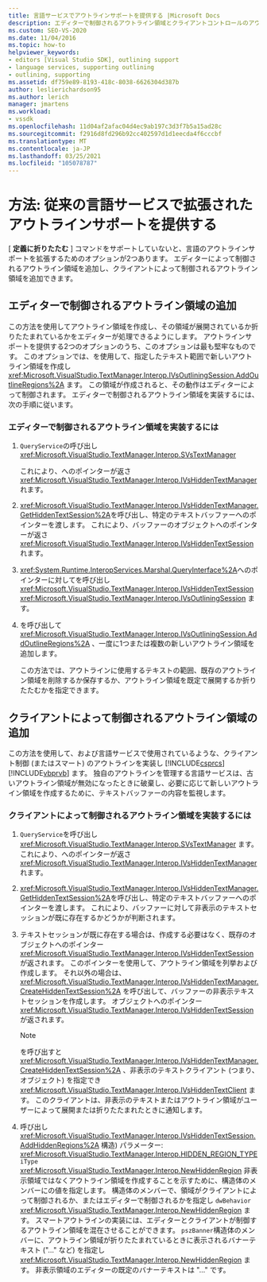 ```yaml
---
title: 言語サービスでアウトラインサポートを提供する |Microsoft Docs
description: エディターで制御されるアウトライン領域とクライアントコントロールのアウトライン領域を追加することによって、従来の言語サービスで拡張されたアウトラインサポートを提供する方法について説明します。
ms.custom: SEO-VS-2020
ms.date: 11/04/2016
ms.topic: how-to
helpviewer_keywords:
- editors [Visual Studio SDK], outlining support
- language services, supporting outlining
- outlining, supporting
ms.assetid: df759e89-8193-418c-8038-6626304d387b
author: leslierichardson95
ms.author: lerich
manager: jmartens
ms.workload:
- vssdk
ms.openlocfilehash: 11d04af2afac04d4ec9ab197c3d3f7b5a15ad28c
ms.sourcegitcommit: f2916d8fd296b92cc402597d1d1eecda4f6cccbf
ms.translationtype: MT
ms.contentlocale: ja-JP
ms.lasthandoff: 03/25/2021
ms.locfileid: "105078787"
---
```

# <a name="how-to-provide-expanded-outlining-support-in-a-legacy-language-service"></a>方法: 従来の言語サービスで拡張されたアウトラインサポートを提供する
[ **定義に折りたたむ** ] コマンドをサポートしていないと、言語のアウトラインサポートを拡張するためのオプションが2つあります。 エディターによって制御されるアウトライン領域を追加し、クライアントによって制御されるアウトライン領域を追加できます。

## <a name="adding-editor-controlled-outline-regions"></a>エディターで制御されるアウトライン領域の追加
 この方法を使用してアウトライン領域を作成し、その領域が展開されているか折りたたまれているかをエディターが処理できるようにします。 アウトラインサポートを提供する2つのオプションのうち、このオプションは最も堅牢なものです。 このオプションでは、を使用して、指定したテキスト範囲で新しいアウトライン領域を作成し <xref:Microsoft.VisualStudio.TextManager.Interop.IVsOutliningSession.AddOutlineRegions%2A> ます。 この領域が作成されると、その動作はエディターによって制御されます。 エディターで制御されるアウトライン領域を実装するには、次の手順に従います。

### <a name="to-implement-an-editor-controlled-outline-region"></a>エディターで制御されるアウトライン領域を実装するには

1. `QueryService`の呼び出し<xref:Microsoft.VisualStudio.TextManager.Interop.SVsTextManager>

     これにより、へのポインターが返さ <xref:Microsoft.VisualStudio.TextManager.Interop.IVsHiddenTextManager> れます。

2. <xref:Microsoft.VisualStudio.TextManager.Interop.IVsHiddenTextManager.GetHiddenTextSession%2A>を呼び出し、特定のテキストバッファーへのポインターを渡します。 これにより、バッファーのオブジェクトへのポインターが返さ <xref:Microsoft.VisualStudio.TextManager.Interop.IVsHiddenTextSession> れます。

3. <xref:System.Runtime.InteropServices.Marshal.QueryInterface%2A>へのポインターに対してを呼び出し <xref:Microsoft.VisualStudio.TextManager.Interop.IVsHiddenTextSession> <xref:Microsoft.VisualStudio.TextManager.Interop.IVsOutliningSession> ます。

4. を呼び出して <xref:Microsoft.VisualStudio.TextManager.Interop.IVsOutliningSession.AddOutlineRegions%2A> 、一度に1つまたは複数の新しいアウトライン領域を追加します。

     この方法では、アウトラインに使用するテキストの範囲、既存のアウトライン領域を削除するか保存するか、アウトライン領域を既定で展開するか折りたたむかを指定できます。

## <a name="add-client-controlled-outline-regions"></a>クライアントによって制御されるアウトライン領域の追加
 この方法を使用して、および言語サービスで使用されているような、クライアント制御 (またはスマート) のアウトラインを実装し [!INCLUDE[csprcs](../../data-tools/includes/csprcs_md.md)] [!INCLUDE[vbprvb](../../code-quality/includes/vbprvb_md.md)] ます。 独自のアウトラインを管理する言語サービスは、古いアウトライン領域が無効になったときに破棄し、必要に応じて新しいアウトライン領域を作成するために、テキストバッファーの内容を監視します。

### <a name="to-implement-a-client-controlled-outline-region"></a>クライアントによって制御されるアウトライン領域を実装するには

1. `QueryService`を呼び出し <xref:Microsoft.VisualStudio.TextManager.Interop.SVsTextManager> ます。 これにより、へのポインターが返さ <xref:Microsoft.VisualStudio.TextManager.Interop.IVsHiddenTextManager> れます。

2. <xref:Microsoft.VisualStudio.TextManager.Interop.IVsHiddenTextManager.GetHiddenTextSession%2A>を呼び出し、特定のテキストバッファーへのポインターを渡します。 これにより、バッファーに対して非表示のテキストセッションが既に存在するかどうかが判断されます。

3. テキストセッションが既に存在する場合は、作成する必要はなく、既存のオブジェクトへのポインター <xref:Microsoft.VisualStudio.TextManager.Interop.IVsHiddenTextSession> が返されます。 このポインターを使用して、アウトライン領域を列挙および作成します。 それ以外の場合は、 <xref:Microsoft.VisualStudio.TextManager.Interop.IVsHiddenTextManager.CreateHiddenTextSession%2A> を呼び出して、バッファーの非表示テキストセッションを作成します。 オブジェクトへのポインター <xref:Microsoft.VisualStudio.TextManager.Interop.IVsHiddenTextSession> が返されます。

    > [!NOTE]
    > を呼び出すと <xref:Microsoft.VisualStudio.TextManager.Interop.IVsHiddenTextManager.CreateHiddenTextSession%2A> 、非表示のテキストクライアント (つまり、オブジェクト) を指定でき <xref:Microsoft.VisualStudio.TextManager.Interop.IVsHiddenTextClient> ます。 このクライアントは、非表示のテキストまたはアウトライン領域がユーザーによって展開または折りたたまれたときに通知します。

4. 呼び出し <xref:Microsoft.VisualStudio.TextManager.Interop.IVsHiddenTextSession.AddHiddenRegions%2A> 構造) パラメーター: <xref:Microsoft.VisualStudio.TextManager.Interop.HIDDEN_REGION_TYPE> `iType` <xref:Microsoft.VisualStudio.TextManager.Interop.NewHiddenRegion> 非表示領域ではなくアウトライン領域を作成することを示すために、構造体のメンバーにの値を指定します。 構造体のメンバーで、領域がクライアントによって制御されるか、またはエディターで制御されるかを指定し `dwBehavior` <xref:Microsoft.VisualStudio.TextManager.Interop.NewHiddenRegion> ます。 スマートアウトラインの実装には、エディターとクライアントが制御するアウトライン領域を混在させることができます。 `pszBanner`構造体のメンバーに、アウトライン領域が折りたたまれているときに表示されるバナーテキスト ("..." など) を指定し <xref:Microsoft.VisualStudio.TextManager.Interop.NewHiddenRegion> ます。 非表示領域のエディターの既定のバナーテキストは "..." です。
